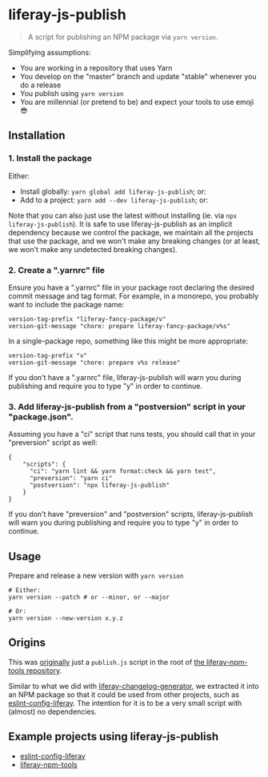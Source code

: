 # liferay-js-publish

> A script for publishing an NPM package via `yarn version`.

Simplifying assumptions:

-   You are working in a repository that uses Yarn
-   You develop on the "master" branch and update "stable" whenever you do a release
-   You publish using `yarn version`
-   You are millennial (or pretend to be) and expect your tools to use emoji 😎

## Installation

### 1. Install the package

Either:

-   Install globally: `yarn global add liferay-js-publish`; or:
-   Add to a project: `yarn add --dev liferay-js-publish`; or:

Note that you can also just use the latest without installing (ie. via `npx liferay-js-publish`). It is safe to use liferay-js-publish as an implicit dependency because we control the package, we maintain all the projects that use the package, and we won't make any breaking changes (or at least, we won't make any undetected breaking changes).

### 2. Create a ".yarnrc" file

Ensure you have a ".yarnrc" file in your package root declaring the desired commit message and tag format. For example, in a monorepo, you probably want to include the package name:

```
version-tag-prefix "liferay-fancy-package/v"
version-git-message "chore: prepare liferay-fancy-package/v%s"
```

In a single-package repo, something like this might be more appropriate:

```
version-tag-prefix "v"
version-git-message "chore: prepare v%s release"
```

If you don't have a ".yarnrc" file, liferay-js-publish will warn you during publishing and require you to type "y" in order to continue.

### 3. Add liferay-js-publish from a "postversion" script in your "package.json".

Assuming you have a "ci" script that runs tests, you should call that in your "preversion" script as well:

```
{
    "scripts": {
      "ci": "yarn lint && yarn format:check && yarn test",
      "preversion": "yarn ci"
      "postversion": "npx liferay-js-publish"
    }
}
```

If you don't have "preversion" and "postversion" scripts, liferay-js-publish will warn you during publishing and require you to type "y" in order to continue.

## Usage

Prepare and release a new version with `yarn version`

```
# Either:
yarn version --patch # or --minor, or --major

# Or:
yarn version --new-version x.y.z
```

## Origins

This was [originally](https://github.com/liferay/liferay-npm-tools/commit/ce2db371cce6fb2fbfbe7795dfe8807cd682e959#diff-d5ba1d0718faa51781762ae13a1c1a4a) just a `publish.js` script in the root of [the liferay-npm-tools repository](https://github.com/liferay/liferay-npm-tools).

Similar to what we did with [liferay-changelog-generator](https://github.com/liferay/liferay-npm-tools/tree/master/packages/liferay-changelog-generator), we extracted it into an NPM package so that it could be used from other projects, such as [eslint-config-liferay](https://github.com/liferay/eslint-config-liferay). The intention for it is to be a very small script with (almost) no dependencies.

## Example projects using liferay-js-publish

-   [eslint-config-liferay](https://github.com/liferay/eslint-config-liferay)
-   [liferay-npm-tools](https://github.com/liferay/liferay-npm-tools)
